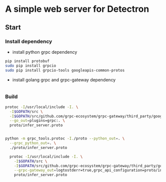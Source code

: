 # A simple web server for Detectron

## Start
### Install dependency

- install python grpc dependency
```bash
pip install protobuf
sudo pip install grpcio
sudo pip install grpcio-tools googleapis-common-protos
```
- install golang grpc and grpc-gateway dependency
```bash

```

### Build
``` bash
protoc -I/usr/local/include -I. \
  -I$GOPATH/src \
  -I$GOPATH/src/github.com/grpc-ecosystem/grpc-gateway/third_party/googleapis \
  --go_out=plugins=grpc:. \
  proto/infer_server.proto


python -m grpc_tools.protoc -I./proto --python_out=. \
  --grpc_python_out=. \
  ./proto/infer_server.proto

  protoc -I/usr/local/include -I. \
    -I$GOPATH/src \
    -I$GOPATH/src/github.com/grpc-ecosystem/grpc-gateway/third_party/googleapis \
    --grpc-gateway_out=logtostderr=true,grpc_api_configuration=proto/infer_server.yaml:. \
    proto/infer_server.proto

```

